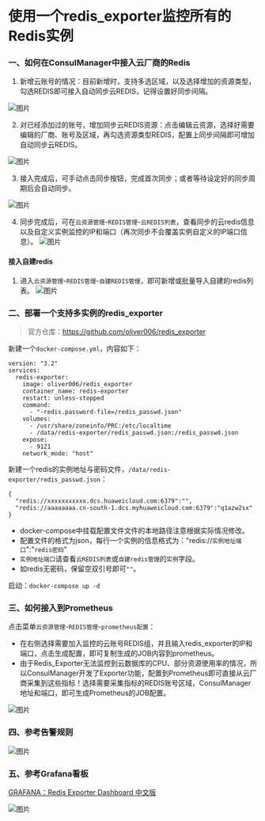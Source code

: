 # 使用一个redis_exporter监控所有的Redis实例
### 一、如何在ConsulManager中接入云厂商的Redis
1. 新增云账号的情况：目前新增时，支持多选区域，以及选择增加的资源类型，勾选REDIS即可接入自动同步云REDIS，记得设置好同步间隔。

![图片](https://user-images.githubusercontent.com/3349611/204356330-330865fd-6eea-48eb-88e1-757e7ea4a0b1.png)


2. 对已经添加过的账号，增加同步云REDIS资源：点击编辑云资源，选择好需要编辑的厂商、账号及区域，再勾选资源类型REDIS，配置上同步间隔即可增加自动同步云REDIS。

![图片](https://user-images.githubusercontent.com/3349611/204356547-3d6b8b57-33f4-4938-ac4a-cf9e5abe2a31.png)


3. 接入完成后，可手动点击同步按钮，完成首次同步；或者等待设定好的同步周期后会自动同步。

![图片](https://user-images.githubusercontent.com/3349611/204356757-be3e86da-dff6-44ca-8086-a033a9750067.png)


4. 同步完成后，可在`云资源管理`-`REDIS管理`-`云REDIS列表`，查看同步的云redis信息以及自定义实例监控的IP和端口（再次同步不会覆盖实例自定义的IP端口信息）。
![图片](https://user-images.githubusercontent.com/3349611/204357662-09f44475-9545-4667-abf1-29bbb78a4935.png)

#### 接入自建redis
1. 进入`云资源管理`-`REDIS管理`-`自建REDIS管理`，即可新增或批量导入自建的redis列表。
![图片](https://user-images.githubusercontent.com/3349611/208393735-bb7a0ee2-59ef-4a0c-8430-a5c32552d7cc.png)


### 二、部署一个支持多实例的redis_exporter

> 官方仓库：https://github.com/oliver006/redis_exporter

新建一个`docker-compose.yml`，内容如下：

```
version: "3.2"
services:
  redis-exporter:
    image: oliver006/redis_exporter
    container_name: redis-exporter
    restart: unless-stopped
    command:
      - "-redis.password-file=/redis_passwd.json"
    volumes:
      - /usr/share/zoneinfo/PRC:/etc/localtime
      - /data/redis-exporter/redis_passwd.json:/redis_passwd.json
    expose:
      - 9121
    network_mode: "host"
```
新建一个redis的实例地址与密码文件，`/data/redis-exporter/redis_passwd.json`：
```
{
  "redis://xxxxxxxxxxx.dcs.huaweicloud.com:6379":"",
  "redis://aaaaaaaa.cn-south-1.dcs.myhuaweicloud.com:6379":"q1azw2sx"
}
```
- docker-compose中挂载配置文件文件的本地路径注意根据实际情况修改。
- 配置文件的格式为json，每行一个实例的信息格式为："redis://`实例地址端口`":"`redis密码`"
- `实例地址端口`请查看`云REDIS列表`或`自建redis管理`的`实例`字段。
- 如redis无密码，保留空双引号即可`""`。

启动：`docker-compose up -d`

### 三、如何接入到Prometheus
点击菜单`云资源管理`-`REDIS管理`-`prometheus配置`：
- 在右侧选择需要加入监控的云账号REDIS组，并且输入redis_exporter的IP和端口，点击生成配置，即可复制生成的JOB内容到prometheus。
- 由于Redis_Exporter无法监控到云数据库的CPU、部分资源使用率的情况，所以ConsulManager开发了Exporter功能，配置到Prometheus即可直接从云厂商采集到这些指标！选择需要采集指标的REDIS账号区域，ConsulManager地址和端口，即可生成Prometheus的JOB配置。

![图片](https://user-images.githubusercontent.com/3349611/204361542-c922963d-e79e-4ffd-8e3b-d752bd198d7b.png)

### 四、参考告警规则
![图片](https://user-images.githubusercontent.com/3349611/204361766-6584b1db-c91f-438b-a74f-b475fbd511f8.png)

### 五、参考Grafana看板
[GRAFANA：Redis Exporter Dashboard 中文版](https://grafana.com/grafana/dashboards/17507)

![图片](https://user-images.githubusercontent.com/3349611/204360251-d0486e7c-9a46-43c8-8397-b0dca521e0e9.png)

